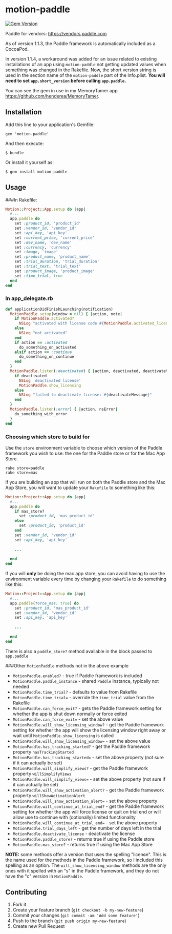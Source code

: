# motion-paddle
[![Gem Version](https://badge.fury.io/rb/motion-paddle.svg)](http://badge.fury.io/rb/motion-paddle)

Paddle for vendors: <https://vendors.paddle.com>

As of version 1.1.3, the Paddle framework is automatically included as a CocoaPod.

In version 1.1.4, a workaround was added for an issue related to existing installations of an app using `motion-paddle` not getting updated values when something was changed in the Rakefile.  Now, the short version string is used in the section name of the `motion-paddle` part of the Info.plist.  **You will need to set `app.short_version` before calling `app.paddle`.**

You can see the gem in use in my MemoryTamer app <https://github.com/henderea/MemoryTamer>.

## Installation

Add this line to your application's Gemfile:

    gem 'motion-paddle'

And then execute:

    $ bundle

Or install it yourself as:

    $ gem install motion-paddle

## Usage

###In Rakefile:

```ruby
Motion::Project::App.setup do |app|
  #...
  app.paddle do
    set :product_id, 'product_id'
    set :vendor_id, 'vendor_id'
    set :api_key, 'api_key'
    set :current_price, 'current_price'
    set :dev_name, 'dev_name'
    set :currency, 'currency'
    set :image, 'image'
    set :product_name, 'product_name'
    set :trial_duration, 'trial_duration'
    set :trial_text, 'trial_text'
    set :product_image, 'product_image'
    set :time_trial, true
  end
end
```

### In app_delegate.rb

```ruby
def applicationDidFinishLaunching(notification)
  MotionPaddle.setup(window = nil) { |action, note|
    if MotionPaddle.activated?
      NSLog "activated with license code #{MotionPaddle.activated_license_code} and email #{MotionPaddle.activated_email}"
    else
      NSLog "not activated"
    end
    if action == :activated
      do_something_on_activated
    elsif action == :continue
      do_something_on_continue
    end
  }
  MotionPaddle.listen(:deactivated) { |action, deactivated, deactivateMessage|
    if deactivated
      NSLog 'deactivated license'
      MotionPaddle.show_licensing
    else
      NSLog "failed to deactivate license: #{deactivateMessage}"
    end
  }
  MotionPaddle.listen(:error) { |action, nsError|
    do_something_with_error
  }
end
```

### Choosing which store to build for

Use the `store` environment variable to choose which version of the Paddle framework 
you wish to use: the one for the Paddle store or for the Mac App Store.

```
rake store=paddle
rake store=mas
```

If you are building an app that will run on both the Paddle store and the Mac App Store,
you will want to update your `Rakefile` to something like this:

```ruby
Motion::Project::App.setup do |app|
  #...
  app.paddle do
    if mas_store?
      set :product_id, 'mas_product_id'
    else
      set :product_id, 'product_id'
    end
    set :vendor_id, 'vendor_id'
    set :api_key, 'api_key'
    
    ...
    
  end
end
```

If you will **only** be doing the mac app store, you can avoid having to use the environment variable every time by changing your `Rakefile` to do something like this:

```ruby
Motion::Project::App.setup do |app|
  #...
  app.paddle(force_mas: true) do
    set :product_id, 'mas_product_id'
    set :vendor_id, 'vendor_id'
    set :api_key, 'api_key'
    
    ...
    
  end
end
```

There is also a `paddle_store?` method available in the block passed to `app.paddle`


###Other `MotionPaddle` methods not in the above example

* `MotionPaddle.enabled?` - true if Paddle framework is included
* `MotionPaddle.paddle_instance` - shared `Paddle` instance, typically not needed
* `MotionPaddle.time_trial?` - defaults to value from Rakefile
* `MotionPaddle.time_trial=` - override the `time_trial` value from the Rakefile
* `MotionPaddle.can_force_exit?` - gets the Paddle framework setting for whether the app is shut down normally or force exited
* `MotionPaddle.can_force_exit=` - set the above value
* `MotionPaddle.will_show_licensing_window?` - get the Paddle framework setting for whether the app will show the licensing window right away or wait until `MotionPaddle.show_licensing` is called
* `MotionPaddle.will_show_licensing_window=` - set the above value
* `MotionPaddle.has_tracking_started?` - get the Paddle framework property `hasTrackingStarted`
* `MotionPaddle.has_tracking_started=` - set the above property (not sure if it can actually be set)
* `MotionPaddle.will_simplify_views?` - get the Paddle framework property `willSimplifyViews`
* `MotionPaddle.will_simplify_views=` - set the above property (not sure if it can actually be set)
* `MotionPaddle.will_show_activation_alert?` - get the Paddle framework property `willShowActivationAlert`
* `MotionPaddle.will_show_activation_alert=` - set the above property
* `MotionPaddle.will_continue_at_trial_end?` - get the Paddle framework setting for whether the app will force license or quit on trial end or will allow use to continue with (optionally) limited functionality
* `MotionPaddle.will_continue_at_trial_end=` - set the above property
* `MotionPaddle.trial_days_left` - get the number of days left in the trial
* `MotionPaddle.deactivate_license` - deactivate the license
* `MotionPaddle.paddle_store?` - returns true if using the Paddle store
* `MotionPaddle.mas_store?` - returns true if using the Mac App Store

**NOTE:** some methods offer a version that uses the spelling "licen**c**e".  This is the name used for the methods in the Paddle framework, so I included this spelling as an option.  The `will_show_licensing_window` methods are the only ones with it spelled with an "s" in the Paddle framework, and they do not have the "c" version in `MotionPaddle`.

## Contributing

1. Fork it
2. Create your feature branch (`git checkout -b my-new-feature`)
3. Commit your changes (`git commit -am 'Add some feature'`)
4. Push to the branch (`git push origin my-new-feature`)
5. Create new Pull Request
